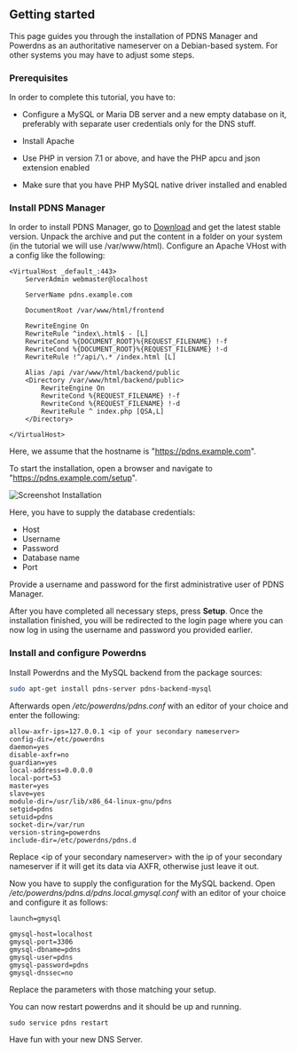 ## Getting started

This page guides you through the installation of PDNS Manager and
Powerdns as an authoritative nameserver on a Debian-based system. For other
systems you may have to adjust some steps.

### Prerequisites

In order to complete this tutorial, you have to:

 * Configure a MySQL or Maria DB server and a new empty database
on it, preferably with separate user credentials only for the DNS
stuff.

 * Install Apache

 * Use PHP in version 7.1 or above, and have the PHP apcu and json extension enabled

 * Make sure that you have PHP MySQL native driver installed and enabled

### Install PDNS Manager

In order to install PDNS Manager, go to [Download](download.md) and get
the latest stable version. Unpack the archive and put the content in a
folder on your system (in the tutorial we will use /var/www/html). Configure
an Apache VHost with a config like the following:

```
<VirtualHost _default_:443>
    ServerAdmin webmaster@localhost

    ServerName pdns.example.com

    DocumentRoot /var/www/html/frontend

    RewriteEngine On
    RewriteRule ^index\.html$ - [L]
    RewriteCond %{DOCUMENT_ROOT}%{REQUEST_FILENAME} !-f
    RewriteCond %{DOCUMENT_ROOT}%{REQUEST_FILENAME} !-d
    RewriteRule !^/api/\.* /index.html [L]

    Alias /api /var/www/html/backend/public
    <Directory /var/www/html/backend/public>
        RewriteEngine On
        RewriteCond %{REQUEST_FILENAME} !-f
        RewriteCond %{REQUEST_FILENAME} !-d
        RewriteRule ^ index.php [QSA,L]
    </Directory>

</VirtualHost>
```

Here, we assume that the hostname is "https://pdns.example.com".

To start the installation, open a browser and navigate to
"https://pdns.example.com/setup".

![Screenshot Installation](img/quickstart.md/screenshot_installer.png)

Here, you have to supply the database credentials:

* Host
* Username
* Password
* Database name
* Port

Provide a username and password for the first administrative user
of PDNS Manager.

After you have completed all necessary steps, press **Setup**.
Once the installation finished, you will be redirected to the login page where
you can now log in using the username and password you provided earlier.

### Install and configure Powerdns

Install Powerdns and the MySQL backend from the package sources:
```bash
sudo apt-get install pdns-server pdns-backend-mysql
```

Afterwards open */etc/powerdns/pdns.conf* with an editor of your choice
and enter the following:
```
allow-axfr-ips=127.0.0.1 <ip of your secondary nameserver>
config-dir=/etc/powerdns
daemon=yes
disable-axfr=no
guardian=yes
local-address=0.0.0.0
local-port=53
master=yes
slave=yes
module-dir=/usr/lib/x86_64-linux-gnu/pdns
setgid=pdns
setuid=pdns
socket-dir=/var/run
version-string=powerdns
include-dir=/etc/powerdns/pdns.d
```

Replace &lt;ip of your secondary nameserver&gt; with the ip of your
secondary nameserver if it will get its data via AXFR, otherwise just
leave it out.

Now you have to supply the configuration for the MySQL backend.
Open */etc/powerdns/pdns.d/pdns.local.gmysql.conf* with an editor of
your choice and configure it as follows:

```
launch=gmysql

gmysql-host=localhost
gmysql-port=3306
gmysql-dbname=pdns
gmysql-user=pdns
gmysql-password=pdns
gmysql-dnssec=no

```
Replace the parameters with those matching your setup.

You can now restart powerdns and it should be up and running.
```
sudo service pdns restart
```

Have fun with your new DNS Server.
